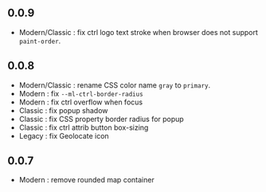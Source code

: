 ## 0.0.9

- Modern/Classic : fix ctrl logo text stroke when browser does not support `paint-order`.

## 0.0.8

- Modern/Classic : rename CSS color name `gray` to `primary`.
- Modern : fix `--ml-ctrl-border-radius`
- Modern : fix ctrl overflow when focus
- Classic : fix popup shadow
- Classic : fix CSS property border radius for popup
- Classic : fix ctrl attrib button box-sizing
- Legacy : fix Geolocate icon

## 0.0.7

- Modern : remove rounded map container

